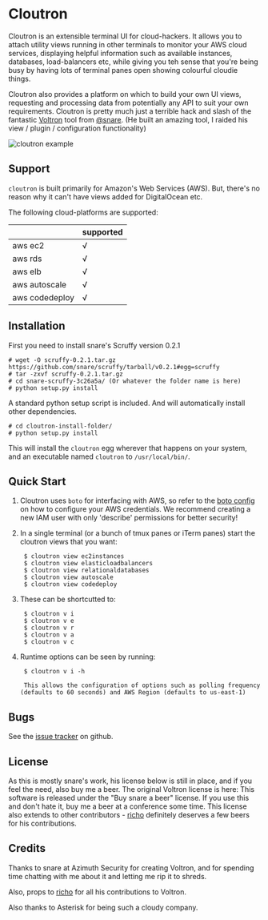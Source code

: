 Cloutron
========

Cloutron is an extensible terminal UI for cloud-hackers. It allows you to attach utility views running in other terminals to monitor your AWS cloud services, displaying helpful information such as available instances, databases, load-balancers etc, while giving you teh sense that you're being busy by having lots of terminal panes open showing colourful cloudie things.

Cloutron also provides a platform on which to build your own UI views, requesting and processing data from potentially any API to suit your own requirements. Cloutron is pretty much just a terrible hack and slash of the fantastic [Voltron](https://github.com/snare/voltron) tool from [@snare](https://twitter.com/snare). (He built an amazing tool, I raided his view / plugin / configuration functionality)

![cloutron example](http://i.imgur.com/niDtVjN.png)

Support
-------

`cloutron` is built primarily for Amazon's Web Services (AWS). But, there's no reason why it can't have views added for DigitalOcean etc.

The following cloud-platforms are supported:

|                 | supported |
|-----------------|-----------|
| aws ec2         |   √       |
| aws rds         |   √       |
| aws elb         |   √       |
| aws autoscale   |   √       |
| aws codedeploy  |   √       |


Installation
------------

First you need to install snare's Scruffy version 0.2.1

    # wget -O scruffy-0.2.1.tar.gz https://github.com/snare/scruffy/tarball/v0.2.1#egg=scruffy
    # tar -zxvf scruffy-0.2.1.tar.gz
    # cd snare-scruffy-3c26a5a/ (Or whatever the folder name is here)
    # python setup.py install

A standard python setup script is included. And will automatically install other dependencies.

    # cd cloutron-install-folder/
    # python setup.py install

This will install the `cloutron` egg wherever that happens on your system, and an executable named `cloutron` to `/usr/local/bin/`.

Quick Start
-----------

1. Cloutron uses `boto` for interfacing with AWS, so refer to the [boto config](http://docs.pythonboto.org/en/latest/boto_config_tut.html) on how to configure your AWS credentials. We recommend creating a new IAM user with only 'describe' permissions for better security!

2. In a single terminal (or a bunch of tmux panes or iTerm panes) start the cloutron views that you want:

        $ cloutron view ec2instances
        $ cloutron view elasticloadbalancers
        $ cloutron view relationaldatabases
        $ cloutron view autoscale
        $ cloutron view codedeploy

3. These can be shortcutted to:

        $ cloutron v i
        $ cloutron v e
        $ cloutron v r
        $ cloutron v a
        $ cloutron v c

4. Runtime options can be seen by running:

        $ cloutron v i -h

        This allows the configuration of options such as polling frequency (defaults to 60 seconds) and AWS Region (defaults to us-east-1)

Bugs
----

See the [issue tracker](https://github.com/asterisklabs/cloutron/issues) on github.

License
-------

As this is mostly snare's work, his license below is still in place, and if you feel the need, also buy me a beer. The original Voltron license is here:
This software is released under the "Buy snare a beer" license. If you use this and don't hate it, buy me a beer at a conference some time. This license also extends to other contributors - [richo](http://github.com/richo) definitely deserves a few beers for his contributions.

Credits
-------

Thanks to snare at Azimuth Security for creating Voltron, and for spending time chatting with me about it and letting me rip it to shreds.

Also, props to [richo](http://github.com/richo) for all his contributions to Voltron.

Also thanks to Asterisk for being such a cloudy company.
